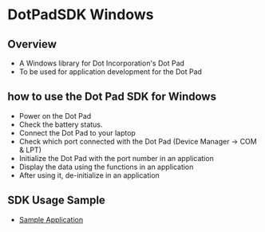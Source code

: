 # DotPadSDK Windows

## Overview
* A Windows library for Dot Incorporation's Dot Pad
* To be used for application development for the Dot Pad

## how to use the Dot Pad SDK for Windows
* Power on the Dot Pad
* Check the battery status.
* Connect the Dot Pad to your laptop
* Check which port connected with the Dot Pad (Device Manager -> COM & LPT)
* Initialize the Dot Pad with the port number in an application
* Display the data using the functions in an application
* After using it, de-initialize in an application

## SDK Usage Sample
* [Sample Application](https://github.com/dotincorp/dotpad-sample-code/tree/main/Windows)
